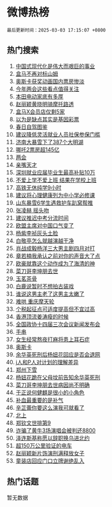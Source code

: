 # 微博热榜

`最后更新时间：2025-03-03 17:15:07 +0800`

## 热门搜索

1. [中国式现代化是伟大而艰巨的事业](https://m.weibo.cn/search?containerid=100103type%3D1%26t%3D10%26q%3D%23%E4%B8%AD%E5%9B%BD%E5%BC%8F%E7%8E%B0%E4%BB%A3%E5%8C%96%E6%98%AF%E4%BC%9F%E5%A4%A7%E8%80%8C%E8%89%B0%E5%B7%A8%E7%9A%84%E4%BA%8B%E4%B8%9A%23&stream_entry_id=51&isnewpage=1&extparam=seat%3D1%26q%3D%2523%25E4%25B8%25AD%25E5%259B%25BD%25E5%25BC%258F%25E7%258E%25B0%25E4%25BB%25A3%25E5%258C%2596%25E6%2598%25AF%25E4%25BC%259F%25E5%25A4%25A7%25E8%2580%258C%25E8%2589%25B0%25E5%25B7%25A8%25E7%259A%2584%25E4%25BA%258B%25E4%25B8%259A%2523%26cate%3D10103%26pos%3D0%26dgr%3D0%26filter_type%3Drealtimehot%26stream_entry_id%3D51%26c_type%3D51%26display_time%3D1740993306%26pre_seqid%3D17409933064020363139166)
1. [盒马不再对标山姆](https://m.weibo.cn/search?containerid=100103type%3D1%26t%3D10%26q%3D%23%E7%9B%92%E9%A9%AC%E4%B8%8D%E5%86%8D%E5%AF%B9%E6%A0%87%E5%B1%B1%E5%A7%86%23&stream_entry_id=31&isnewpage=1&extparam=seat%3D1%26dgr%3D0%26filter_type%3Drealtimehot%26realpos%3D1%26q%3D%2523%25E7%259B%2592%25E9%25A9%25AC%25E4%25B8%258D%25E5%2586%258D%25E5%25AF%25B9%25E6%25A0%2587%25E5%25B1%25B1%25E5%25A7%2586%2523%26c_type%3D31%26cate%3D5001%26stream_entry_id%3D31%26band_rank%3D1%26flag%3D1%26lcate%3D5001%26pos%3D0%26display_time%3D1740993306%26pre_seqid%3D17409933064020363139166)
1. [奥斯卡获奖动画国内票房惨淡](https://m.weibo.cn/search?containerid=100103type%3D1%26t%3D10%26q%3D%23%E5%A5%A5%E6%96%AF%E5%8D%A1%E8%8E%B7%E5%A5%96%E5%8A%A8%E7%94%BB%E5%9B%BD%E5%86%85%E7%A5%A8%E6%88%BF%E6%83%A8%E6%B7%A1%23&stream_entry_id=31&isnewpage=1&extparam=seat%3D1%26dgr%3D0%26filter_type%3Drealtimehot%26realpos%3D2%26q%3D%2523%25E5%25A5%25A5%25E6%2596%25AF%25E5%258D%25A1%25E8%258E%25B7%25E5%25A5%2596%25E5%258A%25A8%25E7%2594%25BB%25E5%259B%25BD%25E5%2586%2585%25E7%25A5%25A8%25E6%2588%25BF%25E6%2583%25A8%25E6%25B7%25A1%2523%26c_type%3D31%26cate%3D5001%26stream_entry_id%3D31%26band_rank%3D2%26flag%3D1%26lcate%3D5001%26pos%3D1%26display_time%3D1740993306%26pre_seqid%3D17409933064020363139166)
1. [今年两会这些看点值得关注](https://m.weibo.cn/search?containerid=100103type%3D1%26t%3D10%26q%3D%23%E4%BB%8A%E5%B9%B4%E4%B8%A4%E4%BC%9A%E8%BF%99%E4%BA%9B%E7%9C%8B%E7%82%B9%E5%80%BC%E5%BE%97%E5%85%B3%E6%B3%A8%23&stream_entry_id=31&isnewpage=1&extparam=seat%3D1%26dgr%3D0%26filter_type%3Drealtimehot%26realpos%3D3%26q%3D%2523%25E4%25BB%258A%25E5%25B9%25B4%25E4%25B8%25A4%25E4%25BC%259A%25E8%25BF%2599%25E4%25BA%259B%25E7%259C%258B%25E7%2582%25B9%25E5%2580%25BC%25E5%25BE%2597%25E5%2585%25B3%25E6%25B3%25A8%2523%26c_type%3D31%26cate%3D5001%26stream_entry_id%3D31%26band_rank%3D3%26flag%3D1%26lcate%3D5001%26pos%3D2%26display_time%3D1740993306%26pre_seqid%3D17409933064020363139166)
1. [本田电动家底有多厚](https://m.weibo.cn/search?containerid=100103type%3D1%26t%3D10%26q%3D%23%E6%9C%AC%E7%94%B0%E7%94%B5%E5%8A%A8%E5%AE%B6%E5%BA%95%E6%9C%89%E5%A4%9A%E5%8E%9A%23&stream_entry_id=31&isnewpage=1&extparam=seat%3D1%26topic_ad%3D1%26dgr%3D0%26filter_type%3Drealtimehot%26band_rank%3D4%26c_type%3D31%26stream_entry_id%3D31%26cate%3D5001%26is_ad_pos%3D1%26q%3D%2523%25E6%259C%25AC%25E7%2594%25B0%25E7%2594%25B5%25E5%258A%25A8%25E5%25AE%25B6%25E5%25BA%2595%25E6%259C%2589%25E5%25A4%259A%25E5%258E%259A%2523%26adid%3D277979%26lcate%3D5001%26pos%3D3%26display_time%3D1740993306%26pre_seqid%3D17409933064020363139166)
1. [赵丽颖黄晓明骑摩托路透](https://m.weibo.cn/search?containerid=100103type%3D1%26t%3D10%26q%3D%23%E8%B5%B5%E4%B8%BD%E9%A2%96%E9%BB%84%E6%99%93%E6%98%8E%E9%AA%91%E6%91%A9%E6%89%98%E8%B7%AF%E9%80%8F%23&stream_entry_id=31&isnewpage=1&extparam=seat%3D1%26dgr%3D0%26filter_type%3Drealtimehot%26realpos%3D4%26q%3D%2523%25E8%25B5%25B5%25E4%25B8%25BD%25E9%25A2%2596%25E9%25BB%2584%25E6%2599%2593%25E6%2598%258E%25E9%25AA%2591%25E6%2591%25A9%25E6%2589%2598%25E8%25B7%25AF%25E9%2580%258F%2523%26c_type%3D31%26cate%3D5001%26stream_entry_id%3D31%26band_rank%3D4%26flag%3D1%26lcate%3D5001%26pos%3D4%26display_time%3D1740993306%26pre_seqid%3D17409933064020363139166)
1. [盒马X会员店仅剩5家](https://m.weibo.cn/search?containerid=100103type%3D1%26t%3D10%26q%3D%23%E7%9B%92%E9%A9%ACX%E4%BC%9A%E5%91%98%E5%BA%97%E4%BB%85%E5%89%A95%E5%AE%B6%23&stream_entry_id=31&isnewpage=1&extparam=seat%3D1%26dgr%3D0%26filter_type%3Drealtimehot%26realpos%3D5%26q%3D%2523%25E7%259B%2592%25E9%25A9%25ACX%25E4%25BC%259A%25E5%2591%2598%25E5%25BA%2597%25E4%25BB%2585%25E5%2589%25A95%25E5%25AE%25B6%2523%26c_type%3D31%26cate%3D5001%26stream_entry_id%3D31%26band_rank%3D5%26flag%3D1%26lcate%3D5001%26pos%3D5%26display_time%3D1740993306%26pre_seqid%3D17409933064020363139166)
1. [以为是缺点其实是基因彩票](https://m.weibo.cn/search?containerid=100103type%3D1%26t%3D10%26q%3D%23%E4%BB%A5%E4%B8%BA%E6%98%AF%E7%BC%BA%E7%82%B9%E5%85%B6%E5%AE%9E%E6%98%AF%E5%9F%BA%E5%9B%A0%E5%BD%A9%E7%A5%A8%23&stream_entry_id=31&isnewpage=1&extparam=seat%3D1%26dgr%3D0%26filter_type%3Drealtimehot%26realpos%3D6%26q%3D%2523%25E4%25BB%25A5%25E4%25B8%25BA%25E6%2598%25AF%25E7%25BC%25BA%25E7%2582%25B9%25E5%2585%25B6%25E5%25AE%259E%25E6%2598%25AF%25E5%259F%25BA%25E5%259B%25A0%25E5%25BD%25A9%25E7%25A5%25A8%2523%26c_type%3D31%26cate%3D5001%26stream_entry_id%3D31%26band_rank%3D6%26flag%3D1%26lcate%3D5001%26pos%3D6%26display_time%3D1740993306%26pre_seqid%3D17409933064020363139166)
1. [春日自驾图鉴](https://m.weibo.cn/search?containerid=100103type%3D1%26t%3D10%26q%3D%23%E6%98%A5%E6%97%A5%E8%87%AA%E9%A9%BE%E5%9B%BE%E9%89%B4%23&stream_entry_id=31&isnewpage=1&extparam=seat%3D1%26topic_ad%3D1%26dgr%3D0%26filter_type%3Drealtimehot%26band_rank%3D7%26c_type%3D31%26stream_entry_id%3D31%26cate%3D5001%26is_ad_pos%3D1%26q%3D%2523%25E6%2598%25A5%25E6%2597%25A5%25E8%2587%25AA%25E9%25A9%25BE%25E5%259B%25BE%25E9%2589%25B4%2523%26adid%3D278002%26lcate%3D5001%26pos%3D7%26display_time%3D1740993306%26pre_seqid%3D17409933064020363139166)
1. [建议降低灵活就业人员社保参保门槛](https://m.weibo.cn/search?containerid=100103type%3D1%26t%3D10%26q%3D%23%E5%BB%BA%E8%AE%AE%E9%99%8D%E4%BD%8E%E7%81%B5%E6%B4%BB%E5%B0%B1%E4%B8%9A%E4%BA%BA%E5%91%98%E7%A4%BE%E4%BF%9D%E5%8F%82%E4%BF%9D%E9%97%A8%E6%A7%9B%23&stream_entry_id=31&isnewpage=1&extparam=seat%3D1%26dgr%3D0%26filter_type%3Drealtimehot%26realpos%3D7%26q%3D%2523%25E5%25BB%25BA%25E8%25AE%25AE%25E9%2599%258D%25E4%25BD%258E%25E7%2581%25B5%25E6%25B4%25BB%25E5%25B0%25B1%25E4%25B8%259A%25E4%25BA%25BA%25E5%2591%2598%25E7%25A4%25BE%25E4%25BF%259D%25E5%258F%2582%25E4%25BF%259D%25E9%2597%25A8%25E6%25A7%259B%2523%26c_type%3D31%26cate%3D5001%26stream_entry_id%3D31%26band_rank%3D7%26flag%3D1%26lcate%3D5001%26pos%3D8%26display_time%3D1740993306%26pre_seqid%3D17409933064020363139166)
1. [济南大暴雪下了387个大明湖](https://m.weibo.cn/search?containerid=100103type%3D1%26t%3D10%26q%3D%23%E6%B5%8E%E5%8D%97%E5%A4%A7%E6%9A%B4%E9%9B%AA%E4%B8%8B%E4%BA%86387%E4%B8%AA%E5%A4%A7%E6%98%8E%E6%B9%96%23&stream_entry_id=31&isnewpage=1&extparam=seat%3D1%26dgr%3D0%26filter_type%3Drealtimehot%26realpos%3D8%26q%3D%2523%25E6%25B5%258E%25E5%258D%2597%25E5%25A4%25A7%25E6%259A%25B4%25E9%259B%25AA%25E4%25B8%258B%25E4%25BA%2586387%25E4%25B8%25AA%25E5%25A4%25A7%25E6%2598%258E%25E6%25B9%2596%2523%26c_type%3D31%26cate%3D5001%26stream_entry_id%3D31%26band_rank%3D8%26flag%3D0%26lcate%3D5001%26pos%3D9%26display_time%3D1740993306%26pre_seqid%3D17409933064020363139166)
1. [哪吒2票房超145亿](https://m.weibo.cn/search?containerid=100103type%3D1%26t%3D10%26q%3D%23%E5%93%AA%E5%90%922%E7%A5%A8%E6%88%BF%E8%B6%85145%E4%BA%BF%23&stream_entry_id=31&isnewpage=1&extparam=seat%3D1%26dgr%3D0%26filter_type%3Drealtimehot%26realpos%3D9%26q%3D%2523%25E5%2593%25AA%25E5%2590%25922%25E7%25A5%25A8%25E6%2588%25BF%25E8%25B6%2585145%25E4%25BA%25BF%2523%26c_type%3D31%26cate%3D5001%26stream_entry_id%3D31%26band_rank%3D9%26flag%3D1%26lcate%3D5001%26pos%3D10%26display_time%3D1740993306%26pre_seqid%3D17409933064020363139166)
1. [两会](https://m.weibo.cn/search?containerid=100103type%3D1%26t%3D10%26q%3D%23%E4%B8%A4%E4%BC%9A%23&stream_entry_id=31&isnewpage=1&extparam=seat%3D1%26dgr%3D0%26filter_type%3Drealtimehot%26realpos%3D10%26q%3D%2523%25E4%25B8%25A4%25E4%25BC%259A%2523%26c_type%3D31%26cate%3D5001%26stream_entry_id%3D31%26band_rank%3D10%26flag%3D0%26lcate%3D5001%26pos%3D11%26display_time%3D1740993306%26pre_seqid%3D17409933064020363139166)
1. [亲嘴天才](https://m.weibo.cn/search?containerid=100103type%3D1%26t%3D10%26q%3D%E4%BA%B2%E5%98%B4%E5%A4%A9%E6%89%8D&stream_entry_id=31&isnewpage=1&extparam=seat%3D1%26dgr%3D0%26filter_type%3Drealtimehot%26realpos%3D11%26q%3D%25E4%25BA%25B2%25E5%2598%25B4%25E5%25A4%25A9%25E6%2589%258D%26c_type%3D31%26cate%3D5001%26stream_entry_id%3D31%26band_rank%3D11%26flag%3D0%26lcate%3D5001%26pos%3D12%26display_time%3D1740993306%26pre_seqid%3D17409933064020363139166)
1. [深圳就业应届毕业生最高补贴10万](https://m.weibo.cn/search?containerid=100103type%3D1%26t%3D10%26q%3D%23%E6%B7%B1%E5%9C%B3%E5%B0%B1%E4%B8%9A%E5%BA%94%E5%B1%8A%E6%AF%95%E4%B8%9A%E7%94%9F%E6%9C%80%E9%AB%98%E8%A1%A5%E8%B4%B410%E4%B8%87%23&stream_entry_id=31&isnewpage=1&extparam=seat%3D1%26dgr%3D0%26filter_type%3Drealtimehot%26realpos%3D12%26q%3D%2523%25E6%25B7%25B1%25E5%259C%25B3%25E5%25B0%25B1%25E4%25B8%259A%25E5%25BA%2594%25E5%25B1%258A%25E6%25AF%2595%25E4%25B8%259A%25E7%2594%259F%25E6%259C%2580%25E9%25AB%2598%25E8%25A1%25A5%25E8%25B4%25B410%25E4%25B8%2587%2523%26c_type%3D31%26cate%3D5001%26stream_entry_id%3D31%26band_rank%3D12%26flag%3D1%26lcate%3D5001%26pos%3D13%26display_time%3D1740993306%26pre_seqid%3D17409933064020363139166)
1. [不爱上学不爱上班 结果在学校上班](https://m.weibo.cn/search?containerid=100103type%3D1%26t%3D10%26q%3D%E4%B8%8D%E7%88%B1%E4%B8%8A%E5%AD%A6%E4%B8%8D%E7%88%B1%E4%B8%8A%E7%8F%AD+%E7%BB%93%E6%9E%9C%E5%9C%A8%E5%AD%A6%E6%A0%A1%E4%B8%8A%E7%8F%AD&stream_entry_id=31&isnewpage=1&extparam=seat%3D1%26dgr%3D0%26filter_type%3Drealtimehot%26realpos%3D13%26q%3D%25E4%25B8%258D%25E7%2588%25B1%25E4%25B8%258A%25E5%25AD%25A6%25E4%25B8%258D%25E7%2588%25B1%25E4%25B8%258A%25E7%258F%25AD%2520%25E7%25BB%2593%25E6%259E%259C%25E5%259C%25A8%25E5%25AD%25A6%25E6%25A0%25A1%25E4%25B8%258A%25E7%258F%25AD%26c_type%3D31%26cate%3D5001%26stream_entry_id%3D31%26band_rank%3D13%26flag%3D0%26lcate%3D5001%26pos%3D14%26display_time%3D1740993306%26pre_seqid%3D17409933064020363139166)
1. [高铁无休纯学9小时](https://m.weibo.cn/search?containerid=100103type%3D1%26t%3D10%26q%3D%E9%AB%98%E9%93%81%E6%97%A0%E4%BC%91%E7%BA%AF%E5%AD%A69%E5%B0%8F%E6%97%B6&stream_entry_id=31&isnewpage=1&extparam=seat%3D1%26dgr%3D0%26filter_type%3Drealtimehot%26realpos%3D14%26q%3D%25E9%25AB%2598%25E9%2593%2581%25E6%2597%25A0%25E4%25BC%2591%25E7%25BA%25AF%25E5%25AD%25A69%25E5%25B0%258F%25E6%2597%25B6%26c_type%3D31%26cate%3D5001%26stream_entry_id%3D31%26band_rank%3D14%26flag%3D1%26lcate%3D5001%26pos%3D15%26display_time%3D1740993306%26pre_seqid%3D17409933064020363139166)
1. [建议将心理健康列为中小学必修课](https://m.weibo.cn/search?containerid=100103type%3D1%26t%3D10%26q%3D%23%E5%BB%BA%E8%AE%AE%E5%B0%86%E5%BF%83%E7%90%86%E5%81%A5%E5%BA%B7%E5%88%97%E4%B8%BA%E4%B8%AD%E5%B0%8F%E5%AD%A6%E5%BF%85%E4%BF%AE%E8%AF%BE%23&stream_entry_id=31&isnewpage=1&extparam=seat%3D1%26dgr%3D0%26filter_type%3Drealtimehot%26realpos%3D15%26q%3D%2523%25E5%25BB%25BA%25E8%25AE%25AE%25E5%25B0%2586%25E5%25BF%2583%25E7%2590%2586%25E5%2581%25A5%25E5%25BA%25B7%25E5%2588%2597%25E4%25B8%25BA%25E4%25B8%25AD%25E5%25B0%258F%25E5%25AD%25A6%25E5%25BF%2585%25E4%25BF%25AE%25E8%25AF%25BE%2523%26c_type%3D31%26cate%3D5001%26stream_entry_id%3D31%26band_rank%3D15%26flag%3D1%26lcate%3D5001%26pos%3D16%26display_time%3D1740993306%26pre_seqid%3D17409933064020363139166)
1. [山东暴雪6学生遇救护车趴窝帮推](https://m.weibo.cn/search?containerid=100103type%3D1%26t%3D10%26q%3D%23%E5%B1%B1%E4%B8%9C%E6%9A%B4%E9%9B%AA6%E5%AD%A6%E7%94%9F%E9%81%87%E6%95%91%E6%8A%A4%E8%BD%A6%E8%B6%B4%E7%AA%9D%E5%B8%AE%E6%8E%A8%23&stream_entry_id=31&isnewpage=1&extparam=seat%3D1%26dgr%3D0%26filter_type%3Drealtimehot%26realpos%3D16%26q%3D%2523%25E5%25B1%25B1%25E4%25B8%259C%25E6%259A%25B4%25E9%259B%25AA6%25E5%25AD%25A6%25E7%2594%259F%25E9%2581%2587%25E6%2595%2591%25E6%258A%25A4%25E8%25BD%25A6%25E8%25B6%25B4%25E7%25AA%259D%25E5%25B8%25AE%25E6%258E%25A8%2523%26c_type%3D31%26cate%3D5001%26stream_entry_id%3D31%26band_rank%3D16%26flag%3D0%26lcate%3D5001%26pos%3D17%26display_time%3D1740993306%26pre_seqid%3D17409933064020363139166)
1. [张凌赫 摇头吻](https://m.weibo.cn/search?containerid=100103type%3D1%26t%3D10%26q%3D%E5%BC%A0%E5%87%8C%E8%B5%AB+%E6%91%87%E5%A4%B4%E5%90%BB&stream_entry_id=31&isnewpage=1&extparam=seat%3D1%26dgr%3D0%26filter_type%3Drealtimehot%26realpos%3D17%26q%3D%25E5%25BC%25A0%25E5%2587%258C%25E8%25B5%25AB%2520%25E6%2591%2587%25E5%25A4%25B4%25E5%2590%25BB%26c_type%3D31%26cate%3D5001%26stream_entry_id%3D31%26band_rank%3D17%26flag%3D0%26lcate%3D5001%26pos%3D18%26display_time%3D1740993306%26pre_seqid%3D17409933064020363139166)
1. [建议推迟中考分流时间](https://m.weibo.cn/search?containerid=100103type%3D1%26t%3D10%26q%3D%23%E5%BB%BA%E8%AE%AE%E6%8E%A8%E8%BF%9F%E4%B8%AD%E8%80%83%E5%88%86%E6%B5%81%E6%97%B6%E9%97%B4%23&stream_entry_id=31&isnewpage=1&extparam=seat%3D1%26dgr%3D0%26filter_type%3Drealtimehot%26realpos%3D18%26q%3D%2523%25E5%25BB%25BA%25E8%25AE%25AE%25E6%258E%25A8%25E8%25BF%259F%25E4%25B8%25AD%25E8%2580%2583%25E5%2588%2586%25E6%25B5%2581%25E6%2597%25B6%25E9%2597%25B4%2523%26c_type%3D31%26cate%3D5001%26stream_entry_id%3D31%26band_rank%3D18%26flag%3D0%26lcate%3D5001%26pos%3D19%26display_time%3D1740993306%26pre_seqid%3D17409933064020363139166)
1. [欧盟主席对中国口气变了](https://m.weibo.cn/search?containerid=100103type%3D1%26t%3D10%26q%3D%23%E6%AC%A7%E7%9B%9F%E4%B8%BB%E5%B8%AD%E5%AF%B9%E4%B8%AD%E5%9B%BD%E5%8F%A3%E6%B0%94%E5%8F%98%E4%BA%86%23&stream_entry_id=31&isnewpage=1&extparam=seat%3D1%26dgr%3D0%26filter_type%3Drealtimehot%26realpos%3D19%26q%3D%2523%25E6%25AC%25A7%25E7%259B%259F%25E4%25B8%25BB%25E5%25B8%25AD%25E5%25AF%25B9%25E4%25B8%25AD%25E5%259B%25BD%25E5%258F%25A3%25E6%25B0%2594%25E5%258F%2598%25E4%25BA%2586%2523%26c_type%3D31%26cate%3D5001%26stream_entry_id%3D31%26band_rank%3D19%26flag%3D0%26lcate%3D5001%26pos%3D20%26display_time%3D1740993306%26pre_seqid%3D17409933064020363139166)
1. [杨紫李祯灰头土脸](https://m.weibo.cn/search?containerid=100103type%3D1%26t%3D10%26q%3D%23%E6%9D%A8%E7%B4%AB%E6%9D%8E%E7%A5%AF%E7%81%B0%E5%A4%B4%E5%9C%9F%E8%84%B8%23&stream_entry_id=31&isnewpage=1&extparam=seat%3D1%26dgr%3D0%26filter_type%3Drealtimehot%26realpos%3D20%26q%3D%2523%25E6%259D%25A8%25E7%25B4%25AB%25E6%259D%258E%25E7%25A5%25AF%25E7%2581%25B0%25E5%25A4%25B4%25E5%259C%259F%25E8%2584%25B8%2523%26c_type%3D31%26cate%3D5001%26stream_entry_id%3D31%26band_rank%3D20%26flag%3D1%26lcate%3D5001%26pos%3D21%26display_time%3D1740993306%26pre_seqid%3D17409933064020363139166)
1. [白敬亭怎么就越演越干净](https://m.weibo.cn/search?containerid=100103type%3D1%26t%3D10%26q%3D%E7%99%BD%E6%95%AC%E4%BA%AD%E6%80%8E%E4%B9%88%E5%B0%B1%E8%B6%8A%E6%BC%94%E8%B6%8A%E5%B9%B2%E5%87%80&stream_entry_id=31&isnewpage=1&extparam=seat%3D1%26dgr%3D0%26filter_type%3Drealtimehot%26realpos%3D21%26q%3D%25E7%2599%25BD%25E6%2595%25AC%25E4%25BA%25AD%25E6%2580%258E%25E4%25B9%2588%25E5%25B0%25B1%25E8%25B6%258A%25E6%25BC%2594%25E8%25B6%258A%25E5%25B9%25B2%25E5%2587%2580%26c_type%3D31%26cate%3D5001%26stream_entry_id%3D31%26band_rank%3D21%26flag%3D2%26lcate%3D5001%26pos%3D22%26display_time%3D1740993306%26pre_seqid%3D17409933064020363139166)
1. [肖战成毅杨洋三大男主剧四月对打](https://m.weibo.cn/search?containerid=100103type%3D1%26t%3D10%26q%3D%23%E8%82%96%E6%88%98%E6%88%90%E6%AF%85%E6%9D%A8%E6%B4%8B%E4%B8%89%E5%A4%A7%E7%94%B7%E4%B8%BB%E5%89%A7%E5%9B%9B%E6%9C%88%E5%AF%B9%E6%89%93%23&stream_entry_id=31&isnewpage=1&extparam=seat%3D1%26dgr%3D0%26filter_type%3Drealtimehot%26realpos%3D22%26q%3D%2523%25E8%2582%2596%25E6%2588%2598%25E6%2588%2590%25E6%25AF%2585%25E6%259D%25A8%25E6%25B4%258B%25E4%25B8%2589%25E5%25A4%25A7%25E7%2594%25B7%25E4%25B8%25BB%25E5%2589%25A7%25E5%259B%259B%25E6%259C%2588%25E5%25AF%25B9%25E6%2589%2593%2523%26c_type%3D31%26cate%3D5001%26stream_entry_id%3D31%26band_rank%3D22%26flag%3D1%26lcate%3D5001%26pos%3D23%26display_time%3D1740993306%26pre_seqid%3D17409933064020363139166)
1. [章若楠我承认之前对你的声音大了点](https://m.weibo.cn/search?containerid=100103type%3D1%26t%3D10%26q%3D%E7%AB%A0%E8%8B%A5%E6%A5%A0%E6%88%91%E6%89%BF%E8%AE%A4%E4%B9%8B%E5%89%8D%E5%AF%B9%E4%BD%A0%E7%9A%84%E5%A3%B0%E9%9F%B3%E5%A4%A7%E4%BA%86%E7%82%B9&stream_entry_id=31&isnewpage=1&extparam=seat%3D1%26dgr%3D0%26filter_type%3Drealtimehot%26realpos%3D23%26q%3D%25E7%25AB%25A0%25E8%258B%25A5%25E6%25A5%25A0%25E6%2588%2591%25E6%2589%25BF%25E8%25AE%25A4%25E4%25B9%258B%25E5%2589%258D%25E5%25AF%25B9%25E4%25BD%25A0%25E7%259A%2584%25E5%25A3%25B0%25E9%259F%25B3%25E5%25A4%25A7%25E4%25BA%2586%25E7%2582%25B9%26c_type%3D31%26cate%3D5001%26stream_entry_id%3D31%26band_rank%3D23%26flag%3D1%26lcate%3D5001%26pos%3D24%26display_time%3D1740993306%26pre_seqid%3D17409933064020363139166)
1. [欧豪就靠这个动作成为了海清的神](https://m.weibo.cn/search?containerid=100103type%3D1%26t%3D10%26q%3D%E6%AC%A7%E8%B1%AA%E5%B0%B1%E9%9D%A0%E8%BF%99%E4%B8%AA%E5%8A%A8%E4%BD%9C%E6%88%90%E4%B8%BA%E4%BA%86%E6%B5%B7%E6%B8%85%E7%9A%84%E7%A5%9E&stream_entry_id=31&isnewpage=1&extparam=seat%3D1%26dgr%3D0%26filter_type%3Drealtimehot%26realpos%3D24%26q%3D%25E6%25AC%25A7%25E8%25B1%25AA%25E5%25B0%25B1%25E9%259D%25A0%25E8%25BF%2599%25E4%25B8%25AA%25E5%258A%25A8%25E4%25BD%259C%25E6%2588%2590%25E4%25B8%25BA%25E4%25BA%2586%25E6%25B5%25B7%25E6%25B8%2585%25E7%259A%2584%25E7%25A5%259E%26c_type%3D31%26cate%3D5001%26stream_entry_id%3D31%26band_rank%3D24%26flag%3D1%26lcate%3D5001%26pos%3D25%26display_time%3D1740993306%26pre_seqid%3D17409933064020363139166)
1. [菜刀哥李坤朋去世](https://m.weibo.cn/search?containerid=100103type%3D1%26t%3D10%26q%3D%23%E8%8F%9C%E5%88%80%E5%93%A5%E6%9D%8E%E5%9D%A4%E6%9C%8B%E5%8E%BB%E4%B8%96%23&stream_entry_id=31&isnewpage=1&extparam=seat%3D1%26dgr%3D0%26filter_type%3Drealtimehot%26realpos%3D25%26q%3D%2523%25E8%258F%259C%25E5%2588%2580%25E5%2593%25A5%25E6%259D%258E%25E5%259D%25A4%25E6%259C%258B%25E5%258E%25BB%25E4%25B8%2596%2523%26c_type%3D31%26cate%3D5001%26stream_entry_id%3D31%26band_rank%3D25%26flag%3D0%26lcate%3D5001%26pos%3D26%26display_time%3D1740993306%26pre_seqid%3D17409933064020363139166)
1. [玉茗茶骨](https://m.weibo.cn/search?containerid=100103type%3D1%26t%3D10%26q%3D%E7%8E%89%E8%8C%97%E8%8C%B6%E9%AA%A8&stream_entry_id=31&isnewpage=1&extparam=seat%3D1%26dgr%3D0%26filter_type%3Drealtimehot%26realpos%3D26%26q%3D%25E7%258E%2589%25E8%258C%2597%25E8%258C%25B6%25E9%25AA%25A8%26c_type%3D31%26cate%3D5001%26stream_entry_id%3D31%26band_rank%3D26%26flag%3D0%26lcate%3D5001%26pos%3D27%26display_time%3D1740993306%26pre_seqid%3D17409933064020363139166)
1. [白鹿说暂时不想拍古装戏](https://m.weibo.cn/search?containerid=100103type%3D1%26t%3D10%26q%3D%23%E7%99%BD%E9%B9%BF%E8%AF%B4%E6%9A%82%E6%97%B6%E4%B8%8D%E6%83%B3%E6%8B%8D%E5%8F%A4%E8%A3%85%E6%88%8F%23&stream_entry_id=31&isnewpage=1&extparam=seat%3D1%26dgr%3D0%26filter_type%3Drealtimehot%26realpos%3D27%26q%3D%2523%25E7%2599%25BD%25E9%25B9%25BF%25E8%25AF%25B4%25E6%259A%2582%25E6%2597%25B6%25E4%25B8%258D%25E6%2583%25B3%25E6%258B%258D%25E5%258F%25A4%25E8%25A3%2585%25E6%2588%258F%2523%26c_type%3D31%26cate%3D5001%26stream_entry_id%3D31%26band_rank%3D27%26flag%3D1%26lcate%3D5001%26pos%3D28%26display_time%3D1740993306%26pre_seqid%3D17409933064020363139166)
1. [谁说这男主老了这男主太嫩了](https://m.weibo.cn/search?containerid=100103type%3D1%26t%3D10%26q%3D%E8%B0%81%E8%AF%B4%E8%BF%99%E7%94%B7%E4%B8%BB%E8%80%81%E4%BA%86%E8%BF%99%E7%94%B7%E4%B8%BB%E5%A4%AA%E5%AB%A9%E4%BA%86&stream_entry_id=31&isnewpage=1&extparam=seat%3D1%26dgr%3D0%26filter_type%3Drealtimehot%26realpos%3D28%26q%3D%25E8%25B0%2581%25E8%25AF%25B4%25E8%25BF%2599%25E7%2594%25B7%25E4%25B8%25BB%25E8%2580%2581%25E4%25BA%2586%25E8%25BF%2599%25E7%2594%25B7%25E4%25B8%25BB%25E5%25A4%25AA%25E5%25AB%25A9%25E4%25BA%2586%26c_type%3D31%26cate%3D5001%26stream_entry_id%3D31%26band_rank%3D28%26flag%3D1%26lcate%3D5001%26pos%3D29%26display_time%3D1740993306%26pre_seqid%3D17409933064020363139166)
1. [难哄 重庆摩天轮](https://m.weibo.cn/search?containerid=100103type%3D1%26t%3D10%26q%3D%E9%9A%BE%E5%93%84+%E9%87%8D%E5%BA%86%E6%91%A9%E5%A4%A9%E8%BD%AE&stream_entry_id=31&isnewpage=1&extparam=seat%3D1%26dgr%3D0%26filter_type%3Drealtimehot%26realpos%3D29%26q%3D%25E9%259A%25BE%25E5%2593%2584%2520%25E9%2587%258D%25E5%25BA%2586%25E6%2591%25A9%25E5%25A4%25A9%25E8%25BD%25AE%26c_type%3D31%26cate%3D5001%26stream_entry_id%3D31%26band_rank%3D29%26flag%3D1%26lcate%3D5001%26pos%3D30%26display_time%3D1740993306%26pre_seqid%3D17409933064020363139166)
1. [个税起征点可适度提高但不宜过高](https://m.weibo.cn/search?containerid=100103type%3D1%26t%3D10%26q%3D%23%E4%B8%AA%E7%A8%8E%E8%B5%B7%E5%BE%81%E7%82%B9%E5%8F%AF%E9%80%82%E5%BA%A6%E6%8F%90%E9%AB%98%E4%BD%86%E4%B8%8D%E5%AE%9C%E8%BF%87%E9%AB%98%23&stream_entry_id=31&isnewpage=1&extparam=seat%3D1%26dgr%3D0%26filter_type%3Drealtimehot%26realpos%3D30%26q%3D%2523%25E4%25B8%25AA%25E7%25A8%258E%25E8%25B5%25B7%25E5%25BE%2581%25E7%2582%25B9%25E5%258F%25AF%25E9%2580%2582%25E5%25BA%25A6%25E6%258F%2590%25E9%25AB%2598%25E4%25BD%2586%25E4%25B8%258D%25E5%25AE%259C%25E8%25BF%2587%25E9%25AB%2598%2523%26c_type%3D31%26cate%3D5001%26stream_entry_id%3D31%26band_rank%3D30%26flag%3D1%26lcate%3D5001%26pos%3D31%26display_time%3D1740993306%26pre_seqid%3D17409933064020363139166)
1. [香港顶流姜涛瘦的时候](https://m.weibo.cn/search?containerid=100103type%3D1%26t%3D10%26q%3D%23%E9%A6%99%E6%B8%AF%E9%A1%B6%E6%B5%81%E5%A7%9C%E6%B6%9B%E7%98%A6%E7%9A%84%E6%97%B6%E5%80%99%23&stream_entry_id=31&isnewpage=1&extparam=seat%3D1%26dgr%3D0%26filter_type%3Drealtimehot%26realpos%3D31%26q%3D%2523%25E9%25A6%2599%25E6%25B8%25AF%25E9%25A1%25B6%25E6%25B5%2581%25E5%25A7%259C%25E6%25B6%259B%25E7%2598%25A6%25E7%259A%2584%25E6%2597%25B6%25E5%2580%2599%2523%26c_type%3D31%26cate%3D5001%26stream_entry_id%3D31%26band_rank%3D31%26flag%3D0%26lcate%3D5001%26pos%3D32%26display_time%3D1740993306%26pre_seqid%3D17409933064020363139166)
1. [全国政协十四届三次会议新闻发布会](https://m.weibo.cn/search?containerid=100103type%3D1%26t%3D10%26q%3D%23%E5%85%A8%E5%9B%BD%E6%94%BF%E5%8D%8F%E5%8D%81%E5%9B%9B%E5%B1%8A%E4%B8%89%E6%AC%A1%E4%BC%9A%E8%AE%AE%E6%96%B0%E9%97%BB%E5%8F%91%E5%B8%83%E4%BC%9A%23&stream_entry_id=31&isnewpage=1&extparam=seat%3D1%26dgr%3D0%26filter_type%3Drealtimehot%26realpos%3D32%26q%3D%2523%25E5%2585%25A8%25E5%259B%25BD%25E6%2594%25BF%25E5%258D%258F%25E5%258D%2581%25E5%259B%259B%25E5%25B1%258A%25E4%25B8%2589%25E6%25AC%25A1%25E4%25BC%259A%25E8%25AE%25AE%25E6%2596%25B0%25E9%2597%25BB%25E5%258F%2591%25E5%25B8%2583%25E4%25BC%259A%2523%26c_type%3D31%26cate%3D5001%26stream_entry_id%3D31%26band_rank%3D32%26flag%3D0%26lcate%3D5001%26pos%3D33%26display_time%3D1740993306%26pre_seqid%3D17409933064020363139166)
1. [手串](https://m.weibo.cn/search?containerid=100103type%3D1%26t%3D10%26q%3D%E6%89%8B%E4%B8%B2&stream_entry_id=31&isnewpage=1&extparam=seat%3D1%26dgr%3D0%26filter_type%3Drealtimehot%26realpos%3D33%26q%3D%25E6%2589%258B%25E4%25B8%25B2%26c_type%3D31%26cate%3D5001%26stream_entry_id%3D31%26band_rank%3D33%26flag%3D1%26lcate%3D5001%26pos%3D34%26display_time%3D1740993306%26pre_seqid%3D17409933064020363139166)
1. [女生经常熬夜打麻将患上耳石症](https://m.weibo.cn/search?containerid=100103type%3D1%26t%3D10%26q%3D%23%E5%A5%B3%E7%94%9F%E7%BB%8F%E5%B8%B8%E7%86%AC%E5%A4%9C%E6%89%93%E9%BA%BB%E5%B0%86%E6%82%A3%E4%B8%8A%E8%80%B3%E7%9F%B3%E7%97%87%23&stream_entry_id=31&isnewpage=1&extparam=seat%3D1%26dgr%3D0%26filter_type%3Drealtimehot%26realpos%3D34%26q%3D%2523%25E5%25A5%25B3%25E7%2594%259F%25E7%25BB%258F%25E5%25B8%25B8%25E7%2586%25AC%25E5%25A4%259C%25E6%2589%2593%25E9%25BA%25BB%25E5%25B0%2586%25E6%2582%25A3%25E4%25B8%258A%25E8%2580%25B3%25E7%259F%25B3%25E7%2597%2587%2523%26c_type%3D31%26cate%3D5001%26stream_entry_id%3D31%26band_rank%3D34%26flag%3D0%26lcate%3D5001%26pos%3D35%26display_time%3D1740993306%26pre_seqid%3D17409933064020363139166)
1. [奥斯卡](https://m.weibo.cn/search?containerid=100103type%3D1%26t%3D10%26q%3D%E5%A5%A5%E6%96%AF%E5%8D%A1&stream_entry_id=31&isnewpage=1&extparam=seat%3D1%26dgr%3D0%26filter_type%3Drealtimehot%26realpos%3D35%26q%3D%25E5%25A5%25A5%25E6%2596%25AF%25E5%258D%25A1%26c_type%3D31%26cate%3D5001%26stream_entry_id%3D31%26band_rank%3D35%26flag%3D0%26lcate%3D5001%26pos%3D36%26display_time%3D1740993306%26pre_seqid%3D17409933064020363139166)
1. [余华英死刑后杨妞花回应是否会退网](https://m.weibo.cn/search?containerid=100103type%3D1%26t%3D10%26q%3D%23%E4%BD%99%E5%8D%8E%E8%8B%B1%E6%AD%BB%E5%88%91%E5%90%8E%E6%9D%A8%E5%A6%9E%E8%8A%B1%E5%9B%9E%E5%BA%94%E6%98%AF%E5%90%A6%E4%BC%9A%E9%80%80%E7%BD%91%23&stream_entry_id=31&isnewpage=1&extparam=seat%3D1%26dgr%3D0%26filter_type%3Drealtimehot%26realpos%3D36%26q%3D%2523%25E4%25BD%2599%25E5%258D%258E%25E8%258B%25B1%25E6%25AD%25BB%25E5%2588%2591%25E5%2590%258E%25E6%259D%25A8%25E5%25A6%259E%25E8%258A%25B1%25E5%259B%259E%25E5%25BA%2594%25E6%2598%25AF%25E5%2590%25A6%25E4%25BC%259A%25E9%2580%2580%25E7%25BD%2591%2523%26c_type%3D31%26cate%3D5001%26stream_entry_id%3D31%26band_rank%3D36%26flag%3D0%26lcate%3D5001%26pos%3D37%26display_time%3D1740993306%26pre_seqid%3D17409933064020363139166)
1. [j人和P人对计划的理解差异](https://m.weibo.cn/search?containerid=100103type%3D1%26t%3D10%26q%3D%23j%E4%BA%BA%E5%92%8CP%E4%BA%BA%E5%AF%B9%E8%AE%A1%E5%88%92%E7%9A%84%E7%90%86%E8%A7%A3%E5%B7%AE%E5%BC%82%23&stream_entry_id=31&isnewpage=1&extparam=seat%3D1%26dgr%3D0%26filter_type%3Drealtimehot%26realpos%3D37%26q%3D%2523j%25E4%25BA%25BA%25E5%2592%258CP%25E4%25BA%25BA%25E5%25AF%25B9%25E8%25AE%25A1%25E5%2588%2592%25E7%259A%2584%25E7%2590%2586%25E8%25A7%25A3%25E5%25B7%25AE%25E5%25BC%2582%2523%26c_type%3D31%26cate%3D5001%26stream_entry_id%3D31%26band_rank%3D37%26flag%3D0%26lcate%3D5001%26pos%3D38%26display_time%3D1740993306%26pre_seqid%3D17409933064020363139166)
1. [郑州下雪](https://m.weibo.cn/search?containerid=100103type%3D1%26t%3D10%26q%3D%E9%83%91%E5%B7%9E%E4%B8%8B%E9%9B%AA&stream_entry_id=31&isnewpage=1&extparam=seat%3D1%26dgr%3D0%26filter_type%3Drealtimehot%26realpos%3D38%26q%3D%25E9%2583%2591%25E5%25B7%259E%25E4%25B8%258B%25E9%259B%25AA%26c_type%3D31%26cate%3D5001%26stream_entry_id%3D31%26band_rank%3D38%26flag%3D0%26lcate%3D5001%26pos%3D39%26display_time%3D1740993306%26pre_seqid%3D17409933064020363139166)
1. [杨妞花跪在父母坟前告知余华英死刑](https://m.weibo.cn/search?containerid=100103type%3D1%26t%3D10%26q%3D%23%E6%9D%A8%E5%A6%9E%E8%8A%B1%E8%B7%AA%E5%9C%A8%E7%88%B6%E6%AF%8D%E5%9D%9F%E5%89%8D%E5%91%8A%E7%9F%A5%E4%BD%99%E5%8D%8E%E8%8B%B1%E6%AD%BB%E5%88%91%23&stream_entry_id=31&isnewpage=1&extparam=seat%3D1%26dgr%3D0%26filter_type%3Drealtimehot%26realpos%3D39%26q%3D%2523%25E6%259D%25A8%25E5%25A6%259E%25E8%258A%25B1%25E8%25B7%25AA%25E5%259C%25A8%25E7%2588%25B6%25E6%25AF%258D%25E5%259D%259F%25E5%2589%258D%25E5%2591%258A%25E7%259F%25A5%25E4%25BD%2599%25E5%258D%258E%25E8%258B%25B1%25E6%25AD%25BB%25E5%2588%2591%2523%26c_type%3D31%26cate%3D5001%26stream_entry_id%3D31%26band_rank%3D39%26flag%3D0%26lcate%3D5001%26pos%3D40%26display_time%3D1740993306%26pre_seqid%3D17409933064020363139166)
1. [菜刀哥李坤朋去世病因尚不明确](https://m.weibo.cn/search?containerid=100103type%3D1%26t%3D10%26q%3D%23%E8%8F%9C%E5%88%80%E5%93%A5%E6%9D%8E%E5%9D%A4%E6%9C%8B%E5%8E%BB%E4%B8%96%E7%97%85%E5%9B%A0%E5%B0%9A%E4%B8%8D%E6%98%8E%E7%A1%AE%23&stream_entry_id=31&isnewpage=1&extparam=seat%3D1%26dgr%3D0%26filter_type%3Drealtimehot%26realpos%3D40%26q%3D%2523%25E8%258F%259C%25E5%2588%2580%25E5%2593%25A5%25E6%259D%258E%25E5%259D%25A4%25E6%259C%258B%25E5%258E%25BB%25E4%25B8%2596%25E7%2597%2585%25E5%259B%25A0%25E5%25B0%259A%25E4%25B8%258D%25E6%2598%258E%25E7%25A1%25AE%2523%26c_type%3D31%26cate%3D5001%26stream_entry_id%3D31%26band_rank%3D40%26flag%3D1%26lcate%3D5001%26pos%3D41%26display_time%3D1740993306%26pre_seqid%3D17409933064020363139166)
1. [于正说何健麒是很小的小角色](https://m.weibo.cn/search?containerid=100103type%3D1%26t%3D10%26q%3D%23%E4%BA%8E%E6%AD%A3%E8%AF%B4%E4%BD%95%E5%81%A5%E9%BA%92%E6%98%AF%E5%BE%88%E5%B0%8F%E7%9A%84%E5%B0%8F%E8%A7%92%E8%89%B2%23&stream_entry_id=31&isnewpage=1&extparam=seat%3D1%26dgr%3D0%26filter_type%3Drealtimehot%26realpos%3D41%26q%3D%2523%25E4%25BA%258E%25E6%25AD%25A3%25E8%25AF%25B4%25E4%25BD%2595%25E5%2581%25A5%25E9%25BA%2592%25E6%2598%25AF%25E5%25BE%2588%25E5%25B0%258F%25E7%259A%2584%25E5%25B0%258F%25E8%25A7%2592%25E8%2589%25B2%2523%26c_type%3D31%26cate%3D5001%26stream_entry_id%3D31%26band_rank%3D41%26flag%3D0%26lcate%3D5001%26pos%3D42%26display_time%3D1740993306%26pre_seqid%3D17409933064020363139166)
1. [补血最重要的是补气](https://m.weibo.cn/search?containerid=100103type%3D1%26t%3D10%26q%3D%E8%A1%A5%E8%A1%80%E6%9C%80%E9%87%8D%E8%A6%81%E7%9A%84%E6%98%AF%E8%A1%A5%E6%B0%94&stream_entry_id=31&isnewpage=1&extparam=seat%3D1%26dgr%3D0%26filter_type%3Drealtimehot%26realpos%3D42%26q%3D%25E8%25A1%25A5%25E8%25A1%2580%25E6%259C%2580%25E9%2587%258D%25E8%25A6%2581%25E7%259A%2584%25E6%2598%25AF%25E8%25A1%25A5%25E6%25B0%2594%26c_type%3D31%26cate%3D5001%26stream_entry_id%3D31%26band_rank%3D42%26flag%3D1%26lcate%3D5001%26pos%3D43%26display_time%3D1740993306%26pre_seqid%3D17409933064020363139166)
1. [辛芷蕾你要这么演我可就看了](https://m.weibo.cn/search?containerid=100103type%3D1%26t%3D10%26q%3D%E8%BE%9B%E8%8A%B7%E8%95%BE%E4%BD%A0%E8%A6%81%E8%BF%99%E4%B9%88%E6%BC%94%E6%88%91%E5%8F%AF%E5%B0%B1%E7%9C%8B%E4%BA%86&stream_entry_id=31&isnewpage=1&extparam=seat%3D1%26dgr%3D0%26filter_type%3Drealtimehot%26realpos%3D43%26q%3D%25E8%25BE%259B%25E8%258A%25B7%25E8%2595%25BE%25E4%25BD%25A0%25E8%25A6%2581%25E8%25BF%2599%25E4%25B9%2588%25E6%25BC%2594%25E6%2588%2591%25E5%258F%25AF%25E5%25B0%25B1%25E7%259C%258B%25E4%25BA%2586%26c_type%3D31%26cate%3D5001%26stream_entry_id%3D31%26band_rank%3D43%26flag%3D1%26lcate%3D5001%26pos%3D44%26display_time%3D1740993306%26pre_seqid%3D17409933064020363139166)
1. [北上](https://m.weibo.cn/search?containerid=100103type%3D1%26t%3D10%26q%3D%E5%8C%97%E4%B8%8A&stream_entry_id=31&isnewpage=1&extparam=seat%3D1%26dgr%3D0%26filter_type%3Drealtimehot%26realpos%3D44%26q%3D%25E5%258C%2597%25E4%25B8%258A%26c_type%3D31%26cate%3D5001%26stream_entry_id%3D31%26band_rank%3D44%26flag%3D1%26lcate%3D5001%26pos%3D45%26display_time%3D1740993306%26pre_seqid%3D17409933064020363139166)
1. [郑钦文世排第9](https://m.weibo.cn/search?containerid=100103type%3D1%26t%3D10%26q%3D%23%E9%83%91%E9%92%A6%E6%96%87%E4%B8%96%E6%8E%92%E7%AC%AC9%23&stream_entry_id=31&isnewpage=1&extparam=seat%3D1%26dgr%3D0%26filter_type%3Drealtimehot%26realpos%3D45%26q%3D%2523%25E9%2583%2591%25E9%2592%25A6%25E6%2596%2587%25E4%25B8%2596%25E6%258E%2592%25E7%25AC%25AC9%2523%26c_type%3D31%26cate%3D5001%26stream_entry_id%3D31%26band_rank%3D45%26flag%3D1%26lcate%3D5001%26pos%3D46%26display_time%3D1740993306%26pre_seqid%3D17409933064020363139166)
1. [诈骗了黄牛3场演唱会被判还8800](https://m.weibo.cn/search?containerid=100103type%3D1%26t%3D10%26q%3D%23%E8%AF%88%E9%AA%97%E4%BA%86%E9%BB%84%E7%89%9B3%E5%9C%BA%E6%BC%94%E5%94%B1%E4%BC%9A%E8%A2%AB%E5%88%A4%E8%BF%988800%23&stream_entry_id=31&isnewpage=1&extparam=seat%3D1%26dgr%3D0%26filter_type%3Drealtimehot%26realpos%3D46%26q%3D%2523%25E8%25AF%2588%25E9%25AA%2597%25E4%25BA%2586%25E9%25BB%2584%25E7%2589%259B3%25E5%259C%25BA%25E6%25BC%2594%25E5%2594%25B1%25E4%25BC%259A%25E8%25A2%25AB%25E5%2588%25A4%25E8%25BF%25988800%2523%26c_type%3D31%26cate%3D5001%26stream_entry_id%3D31%26band_rank%3D46%26flag%3D0%26lcate%3D5001%26pos%3D47%26display_time%3D1740993306%26pre_seqid%3D17409933064020363139166)
1. [泽连斯基称愿以辞职换乌进北约](https://m.weibo.cn/search?containerid=100103type%3D1%26t%3D10%26q%3D%23%E6%B3%BD%E8%BF%9E%E6%96%AF%E5%9F%BA%E7%A7%B0%E6%84%BF%E4%BB%A5%E8%BE%9E%E8%81%8C%E6%8D%A2%E4%B9%8C%E8%BF%9B%E5%8C%97%E7%BA%A6%23&stream_entry_id=31&isnewpage=1&extparam=seat%3D1%26dgr%3D0%26filter_type%3Drealtimehot%26realpos%3D47%26q%3D%2523%25E6%25B3%25BD%25E8%25BF%259E%25E6%2596%25AF%25E5%259F%25BA%25E7%25A7%25B0%25E6%2584%25BF%25E4%25BB%25A5%25E8%25BE%259E%25E8%2581%258C%25E6%258D%25A2%25E4%25B9%258C%25E8%25BF%259B%25E5%258C%2597%25E7%25BA%25A6%2523%26c_type%3D31%26cate%3D5001%26stream_entry_id%3D31%26band_rank%3D47%26flag%3D0%26lcate%3D5001%26pos%3D48%26display_time%3D1740993306%26pre_seqid%3D17409933064020363139166)
1. [超150万公里验证的电车](https://m.weibo.cn/search?containerid=100103type%3D1%26t%3D10%26q%3D%23%E8%B6%85150%E4%B8%87%E5%85%AC%E9%87%8C%E9%AA%8C%E8%AF%81%E7%9A%84%E7%94%B5%E8%BD%A6%23&stream_entry_id=31&isnewpage=1&extparam=seat%3D1%26dgr%3D0%26filter_type%3Drealtimehot%26realpos%3D48%26q%3D%2523%25E8%25B6%2585150%25E4%25B8%2587%25E5%2585%25AC%25E9%2587%258C%25E9%25AA%258C%25E8%25AF%2581%25E7%259A%2584%25E7%2594%25B5%25E8%25BD%25A6%2523%26c_type%3D31%26stream_entry_id%3D31%26cate%3D5001%26band_rank%3D48%26adid%3D278034%26flag%3D1%26lcate%3D5001%26pos%3D49%26display_time%3D1740993306%26pre_seqid%3D17409933064020363139166)
1. [赵丽颖新片饰演刑满释放女子](https://m.weibo.cn/search?containerid=100103type%3D1%26t%3D10%26q%3D%23%E8%B5%B5%E4%B8%BD%E9%A2%96%E6%96%B0%E7%89%87%E9%A5%B0%E6%BC%94%E5%88%91%E6%BB%A1%E9%87%8A%E6%94%BE%E5%A5%B3%E5%AD%90%23&stream_entry_id=31&isnewpage=1&extparam=seat%3D1%26dgr%3D0%26filter_type%3Drealtimehot%26realpos%3D49%26q%3D%2523%25E8%25B5%25B5%25E4%25B8%25BD%25E9%25A2%2596%25E6%2596%25B0%25E7%2589%2587%25E9%25A5%25B0%25E6%25BC%2594%25E5%2588%2591%25E6%25BB%25A1%25E9%2587%258A%25E6%2594%25BE%25E5%25A5%25B3%25E5%25AD%2590%2523%26c_type%3D31%26cate%3D5001%26stream_entry_id%3D31%26band_rank%3D49%26flag%3D0%26lcate%3D5001%26pos%3D50%26display_time%3D1740993306%26pre_seqid%3D17409933064020363139166)
1. [童装店回应门口立牌谢绝乱入](https://m.weibo.cn/search?containerid=100103type%3D1%26t%3D10%26q%3D%23%E7%AB%A5%E8%A3%85%E5%BA%97%E5%9B%9E%E5%BA%94%E9%97%A8%E5%8F%A3%E7%AB%8B%E7%89%8C%E8%B0%A2%E7%BB%9D%E4%B9%B1%E5%85%A5%23&stream_entry_id=31&isnewpage=1&extparam=seat%3D1%26dgr%3D0%26filter_type%3Drealtimehot%26realpos%3D50%26q%3D%2523%25E7%25AB%25A5%25E8%25A3%2585%25E5%25BA%2597%25E5%259B%259E%25E5%25BA%2594%25E9%2597%25A8%25E5%258F%25A3%25E7%25AB%258B%25E7%2589%258C%25E8%25B0%25A2%25E7%25BB%259D%25E4%25B9%25B1%25E5%2585%25A5%2523%26c_type%3D31%26cate%3D5001%26stream_entry_id%3D31%26band_rank%3D50%26flag%3D1%26lcate%3D5001%26pos%3D51%26display_time%3D1740993306%26pre_seqid%3D17409933064020363139166)

## 热门话题

暂无数据

